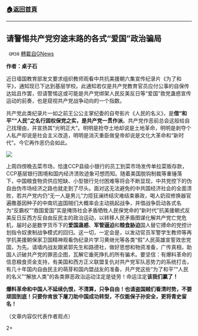 ###  [:house:返回首頁](https://github.com/ourhimalayas/txt)
---

## 请警惕共产党穷途末路的各式“爱国”政治骗局
` GM30` [轉載自GNews](https://gnews.org/zh-hans/627173/)

**作者：桌子石**

近日墙国教育部发文要求组织教师观看中共抗美援朝六集宣传纪录片《为了和平》，通知现已下达到基层学校。此通知若仅是共产党教育官员应付公事的自保传达姑且作罢，但请警惕这或可能是共产党绑架人民反美反日等“爱国”救党蛊惑宣传运动的前奏，也是窥视共产党战争动向的一个指数。

共产党此类纪录片一如之前王公公主掌纪委的自夸影片《人民的名义》，是**借“和平”“人民”之名行固权保党之实，是共产党一贯作派**。共产党作恶前总会这般给自己找理由，并宣扬其“光明正大”。明明是抢夺土地却说是土地革命，明明是剥夺个人私产却说是社会主义改造，明明是消灭重臣做皇帝却说是文化大革命和“新时代”。今它再作恶仍会如此。

![]()![](https://gnews-media-offload.s3.amazonaws.com/wp-content/uploads/2020/12/07234433/1-38.png)

上周四傍晚去菜市场，恰逢CCP县级小银行的员工到菜市场发传单拉菜贩存款，CCP基层银行困境和国内经济溃败迹象可想而知。随着美国脱钩制裁等重锤落下，中国粮食物资供应短缺、小型银行兑付困难等将会不断显现，中共党控下的伪自由伪市场经济之路也就走到了尽头。面对这无法避免的中共国经济社会的全面溃败，若共产党内仍“无一人是男儿”力揽狂澜终结灾难结束暴政，喝人奶双修换器官遍撒基因种子的中南坑盗国贼们大概率会主动挑起战争，并借战争启动各式名为“反霸权”“救国爱国”实是掩饰社会矛盾牺牲人民保党命的“新时代”抗美援朝式反美反日反西方反自由反民主的政治运动，以转移人民矛盾图谋化解共产党亡党危机，届时必是数字货币下的**爱国蛊惑**、**军管逼迫**和**粮食胁迫**国人替它搏命的党控计划指令奴隶制战争模式的回归。这一切，一定会是，以发动官员军警学生教师等再学抗美援朝保家卫国精神观看伪纪录片学习黄继光等各类“假”人民英雄宣誓效忠党国，为先。请墙内战友跟紧郭先生和路德社，做好思想和物资准备，广传真相，助国人识破共产党的罪恶企图，瓦解它垂死挣扎的所有骗术。要坚信：有爆料革命的信息粮食资金支持，有美国和西方正义联盟复仇对共产党军队恶势力的系统打击，有几十年国内自由民主的萌芽和国内盟战友的准备，共产党这些“为了和平”“人民的名义”“解放人类”的各类罪恶政治运动注定是徒劳！命运注定**该我们赢了！**

**爆料革命和中国人不延续仇恨，不清算，只争自由！也请盗国贼们看清时势，不要顽固到底！只要你肯放下屠刀助中国成功转型，不仅能保子孙安全，更将青史留名！**

（文章内容仅代表作者观点）

2+
